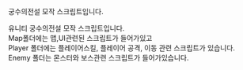 궁수의전설 모작 스크립트입니다.

유니티 궁수의전설 모작 스크립트입니다.   
Map폴더에는 맵,UI관련된 스크립트가 들어가있고  
Player 폴더에는 플레이어스킬, 플레이어 공격, 이동 관련 스크립트가 있습니다.  
Enemy 폴더는 몬스터와 보스관련 스크립트가 들어가있습니다.
